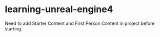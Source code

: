 # learning-unreal-engine4
Need to add Starter Content and First Person Content in project before starting.
